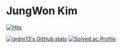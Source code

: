 # JungWon Kim

[![Hits](https://hits.seeyoufarm.com/api/count/incr/badge.svg?url=https%3A%2F%2Fgithub.com%2Fgrdnr13&count_bg=%2300462A&title_bg=%23B9B9B9&icon=&icon_color=%23FFFDF1&title=hits&edge_flat=false)](https://hits.seeyoufarm.com)

[![grdnr13's GitHub stats](https://github-readme-stats.vercel.app/api?username=grdnr13&count_private=true&show_icons=true&theme=tokyonight)](https://github.com/grdnr13/github-readme-stats)
[![Solved.ac Profile](http://mazassumnida.wtf/api/v2/generate_badge?boj=grdnr13)](https://solved.ac/grdnr13/)

